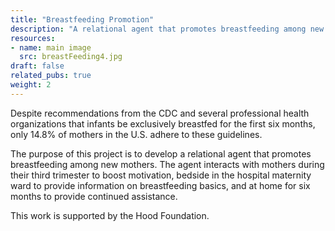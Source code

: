 ```yaml
---
title: "Breastfeeding Promotion"
description: "A relational agent that promotes breastfeeding among new mothers."
resources:
- name: main image
  src: breastFeeding4.jpg 
draft: false
related_pubs: true
weight: 2
---
```


Despite recommendations from the CDC and several professional health organizations that infants be exclusively breastfed for the first six months, only 14.8% of mothers in the U.S. adhere to these guidelines.

The purpose of this project is to develop a relational agent that promotes breastfeeding among new mothers. The agent interacts with mothers  during their third trimester to boost motivation,  bedside in the hospital maternity ward to provide information on breastfeeding basics, and at home for six months to provide continued assistance.

This work is supported by the Hood Foundation.

